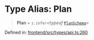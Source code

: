 # Type Alias: Plan

> **Plan** = `z.infer`\<*typeof* [`PlanSchema`](../variables/PlanSchema.md)\>

Defined in: [frontend/src/types/api.ts:260](https://github.com/lsendel/sass/blob/ca8b2b87627589617e0de57047e1f50d53e78078/frontend/src/types/api.ts#L260)

